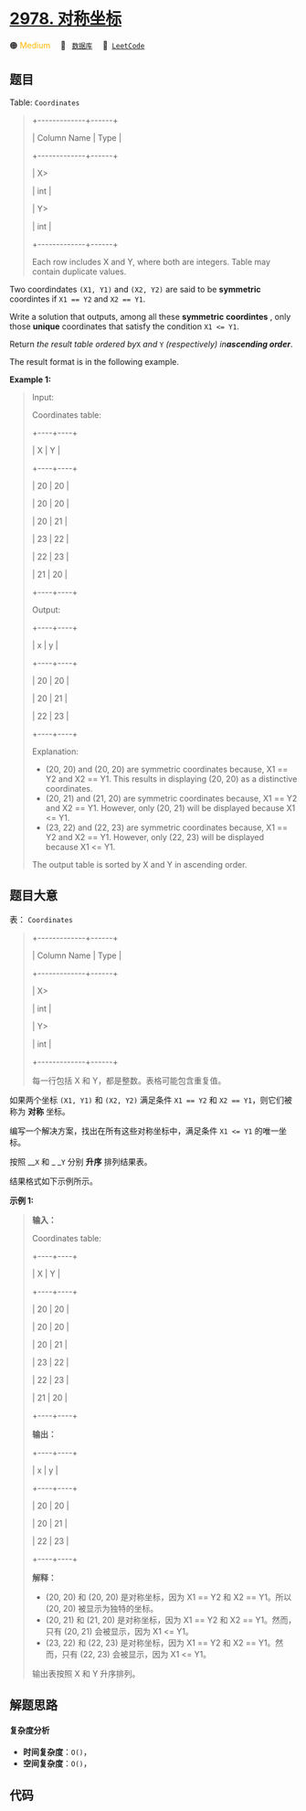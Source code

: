# [2978. 对称坐标](https://leetcode.com/problems/symmetric-coordinates)

🟠 <font color=#ffb800>Medium</font>&emsp; 🔖&ensp; [`数据库`](/tag/database.md)&emsp; 🔗&ensp;[`LeetCode`](https://leetcode.com/problems/symmetric-coordinates)

## 题目

Table: `Coordinates`

> 
> 
> 
> 
> 
> +-------------+------+
> 
> | Column Name | Type |
> 
> +-------------+------+
> 
> | X> 
> > 
>    | int  |
> 
> | Y> 
> > 
>    | int  |
> 
> +-------------+------+
> 
> Each row includes X and Y, where both are integers. Table may contain duplicate values.
> 
> 

Two coordindates `(X1, Y1)` and `(X2, Y2)` are said to be **symmetric**
coordintes if `X1 == Y2` and `X2 == Y1`.

Write a solution that outputs, among all these **symmetric** **coordintes** ,
only those **unique** coordinates that satisfy the condition `X1 <= Y1`.

Return _the result table ordered by_`X` _and_ `Y` _(respectively)_
_in**ascending order**_.

The result format is in the following example.



**Example 1:**

> Input: 
> 
> Coordinates table:
> 
> +----+----+
> 
> | X  | Y  |
> 
> +----+----+
> 
> | 20 | 20 |
> 
> | 20 | 20 |
> 
> | 20 | 21 |
> 
> | 23 | 22 |
> 
> | 22 | 23 |
> 
> | 21 | 20 |
> 
> +----+----+
> 
> Output: 
> 
> +----+----+
> 
> | x  | y  |
> 
> +----+----+
> 
> | 20 | 20 |
> 
> | 20 | 21 |
> 
> | 22 | 23 |
> 
> +----+----+
> 
> Explanation: 
> - (20, 20) and (20, 20) are symmetric coordinates because, X1 == Y2 and X2 == Y1. This results in displaying (20, 20) as a distinctive coordinates.
> - (20, 21) and (21, 20) are symmetric coordinates because, X1 == Y2 and X2 == Y1. However, only (20, 21) will be displayed because X1 <= Y1.
> - (23, 22) and (22, 23) are symmetric coordinates because, X1 == Y2 and X2 == Y1. However, only (22, 23) will be displayed because X1 <= Y1.
> 
> The output table is sorted by X and Y in ascending order.
> 
> 


## 题目大意

表： `Coordinates`

> 
> 
> 
> 
> 
> +-------------+------+
> 
> | Column Name | Type |
> 
> +-------------+------+
> 
> | X> 
> > 
>    | int  |
> 
> | Y> 
> > 
>    | int  |
> 
> +-------------+------+
> 
> 每一行包括 X 和 Y，都是整数。表格可能包含重复值。
> 
> 

如果两个坐标 `(X1, Y1)` 和 `(X2, Y2)` 满足条件 `X1 == Y2` 和 `X2 == Y1`，则它们被称为 **对称** 坐标。

编写一个解决方案，找出在所有这些对称坐标中，满足条件 `X1 <= Y1` 的唯一坐标。

按照 __`X` 和 _ _`Y` 分别 **升序** 排列结果表。

结果格式如下示例所示。



**示例 1:**

> 
> 
> 
> 
> 
> **输入：**
> 
> Coordinates table:
> 
> +----+----+
> 
> | X  | Y  |
> 
> +----+----+
> 
> | 20 | 20 |
> 
> | 20 | 20 |
> 
> | 20 | 21 |
> 
> | 23 | 22 |
> 
> | 22 | 23 |
> 
> | 21 | 20 |
> 
> +----+----+
> 
> **输出：**
> 
> +----+----+
> 
> | x  | y  |
> 
> +----+----+
> 
> | 20 | 20 |
> 
> | 20 | 21 |
> 
> | 22 | 23 |
> 
> +----+----+
> 
> **解释：**
> - (20, 20) 和 (20, 20) 是对称坐标，因为 X1 == Y2 和 X2 == Y1。所以 (20, 20) 被显示为独特的坐标。
> - (20, 21) 和 (21, 20) 是对称坐标，因为 X1 == Y2 和 X2 == Y1。然而，只有 (20, 21) 会被显示，因为 X1 <= Y1。
> - (23, 22) 和 (22, 23) 是对称坐标，因为 X1 == Y2 和 X2 == Y1。然而，只有 (22, 23) 会被显示，因为 X1 <= Y1。
> 
> 输出表按照 X 和 Y 升序排列。
> 
> 


## 解题思路

#### 复杂度分析

- **时间复杂度**：`O()`，
- **空间复杂度**：`O()`，

## 代码

```javascript

```